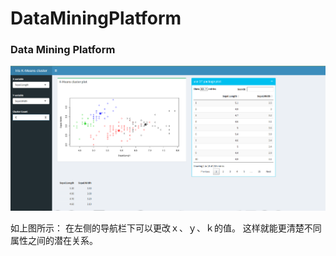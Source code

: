 # DataMiningPlatform
### Data Mining Platform
![cluster icon](https://github.com/Makemore2014/DataMiningPlatform/blob/master/showimg/cluster1.png)

如上图所示：
在左侧的导航栏下可以更改ｘ、ｙ、ｋ的值。
这样就能更清楚不同属性之间的潜在关系。

